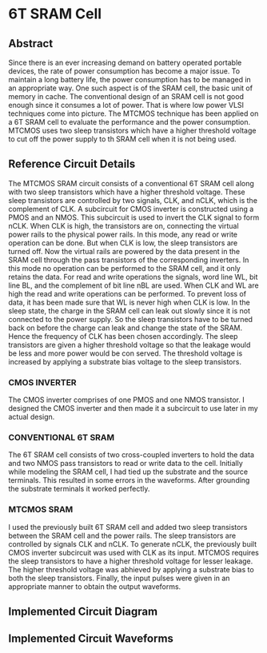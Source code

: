 # 6T SRAM Cell

## Abstract
Since there is an ever increasing demand on battery operated portable devices, the rate of power consumption has become a major issue. To maintain a long battery life, the power consumption has to be managed in an appropriate way. One such aspect is of the SRAM cell, the basic unit of memory in cache. The conventional design of an SRAM cell is not good enough since it consumes a lot of power. That is where low power VLSI techniques come into picture. The MTCMOS technique has been applied on a 6T SRAM cell to evaluate the performance and the power consumption. MTCMOS uses two sleep transistors which have a higher threshold voltage to cut off the power supply to th SRAM cell when it is not being used.

## Reference Circuit Details
The MTCMOS SRAM circuit consists of a conventional 6T SRAM cell along with two sleep transistors which have a higher threshold voltage. These sleep transistors are controlled by two signals, CLK, and nCLK, which is the complement of CLK. A subcircuit for CMOS inverter is constructed using a PMOS and an NMOS. This subcircuit is used to invert the CLK signal to form nCLK. When CLK is high, the transistors are on, connecting the virtual power rails to the physical power rails. In this mode, any read or write operation can be done. But when CLK is low, the sleep transistors are turned off. Now the virtual rails are powered by the data present in the SRAM cell through the pass transistors of the corresponding inverters. In this mode no operation can be performed to the SRAM cell, and it only retains the data. For read and write operations the signals, word line WL, bit line BL, and the complement of bit line nBL are used. When CLK and WL are high the read and write operations can be performed. To prevent loss of data, it has been made sure that WL is never high when CLK is low. In the sleep state, the charge in the SRAM cell can leak out slowly since it is not connected to the power supply. So the sleep transistors have to be turned back on before the charge can leak and change the state of the SRAM. Hence the frequency of CLK has been chosen accordingly. The sleep transistors are given a higher threshold voltage so that the leakage would be less and more power would be con served. The threshold voltage is increased by applying a substrate bias voltage to the sleep transistors.

### CMOS INVERTER
The CMOS inverter comprises of one PMOS and one NMOS transistor.
I designed the CMOS inverter and then made it a subcircuit to use later in my actual design.

### CONVENTIONAL 6T SRAM
The 6T SRAM cell consists of two cross-coupled inverters to hold the data and two NMOS pass transistors to read or write data to the cell.
Initially while modeling the SRAM cell, I had tied up the substrate and the source terminals. This resulted in some errors in the waveforms.
After grounding the substrate terminals it worked perfectly.

### MTCMOS SRAM
I used the previously built 6T SRAM cell and added two sleep transistors between the SRAM cell and the power rails.
The sleep transistors are controlled by signals CLK and nCLK. To generate nCLK, the previously built CMOS inverter subcircuit was used with CLK as its input.
MTCMOS requires the sleep transistors to have a higher threshold voltage for lesser leakage.
The higher threshold voltage was abhieved by applying a substrate bias to both the sleep transistors.
Finally, the input pulses were given in an appropriate manner to obtain the output waveforms.

## Implemented Circuit Diagram

## Implemented Circuit Waveforms
